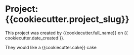 # Project: {{cookiecutter.project_slug}}

This project was created by {{cookiecutter.full_name}} on {{ cookiecutter.date_created }}.

They would like a {{cookiecutter.cake}} cake
